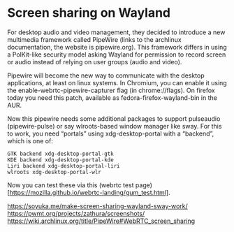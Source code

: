 # Screen sharing on Wayland

For desktop audio and video management, they decided to introduce a new multimedia framework called PipeWire (links to the archlinux documentation, the website is pipewire.org). This framework differs in using a PolKit-like security model asking Wayland for permission to record screen or audio instead of relying on user groups (audio and video).

Pipewire will become the new way to communicate with the desktop applications, at least on linux systems. In Chromium, you can enable it using the enable-webrtc-pipewire-capturer flag (in chrome://flags). On firefox today you need this patch, available as fedora-firefox-wayland-bin in the AUR.

Now this pipewire needs some additional packages to support pulseaudio (pipewire-pulse) or say wlroots-based window manager like sway. For this to work, you need “portals” using xdg-desktop-portal with a “backend”, which is one of:

    GTK backend xdg-desktop-portal-gtk
    KDE backend xdg-desktop-portal-kde
    Liri backend xdg-desktop-portal-liri
    wlroots xdg-desktop-portal-wlr

Now you can test these via this (webrtc test page)[https://mozilla.github.io/webrtc-landing/gum_test.html].

https://soyuka.me/make-screen-sharing-wayland-sway-work/
https://pwmt.org/projects/zathura/screenshots/
https://wiki.archlinux.org/title/PipeWire#WebRTC_screen_sharing
